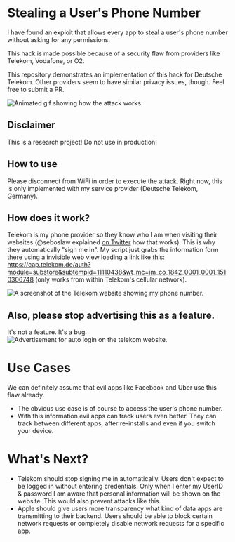 # Stealing a User's Phone Number
I have found an exploit that allows every app to steal a user's phone number without asking for any permissions.

This hack is made possible because of a security flaw from providers like Telekom, Vodafone, or O2.

This repository demonstrates an implementation of this hack for Deutsche Telekom. Other providers seem to have similar privacy issues, though. Feel free to submit a PR.

![Animated gif showing how the attack works.](https://github.com/frogg/Steal-Phone-Number/raw/master/steal_number_animation.gif)

## Disclaimer
This is a research project! Do not use in production!

## How to use
Please disconnect from WiFi in order to execute the attack.
Right now, this is only implemented with my service provider (Deutsche Telekom, Germany).

## How does it work?
Telekom is my phone provider so they know who I am when visiting their websites (@seboslaw explained [on Twitter](https://twitter.com/seboslaw/status/970769247986216960) how that works).
This is why they automatically "sign me in". My script just grabs the information form there using a invisible web view loading a link like this: https://cap.telekom.de/auth?module=substore&subtempid=11110438&wt_mc=im_co_1842_0001_0001_1510306748 (only works from within Telekom's cellular network).

![A screenshot of the Telekom website showing my phone number.](https://github.com/frogg/Steal-Phone-Number/raw/master/telekom_website.png)

## Also, please stop advertising this as a feature.
It's not a feature. It's a bug.
![Advertisement for auto login on the telekom website.](https://github.com/frogg/Steal-Phone-Number/raw/master/telekom_website_banner.png)

# Use Cases
We can definitely assume that evil apps like Facebook and Uber use this flaw already.
- The obvious use case is of course to access the user's phone number.
- With this information evil apps can track users even better. They can track between different apps, after re-installs and even if you switch your device.

# What's Next?
- Telekom should stop signing me in automatically. Users don't expect to be logged in without entering credentials. Only when I enter my UserID & password I am aware that personal information will be shown on the website. This would also prevent attacks like this.
- Apple should give users more transparency what kind of data apps are transmitting to their backend. Users should be able to block certain network requests or completely disable network requests for a specific app.
